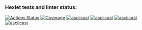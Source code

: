 ### Hexlet tests and linter status:
[![Actions Status](https://github.com/gabrvp/php-project-48/actions/workflows/hexlet-check.yml/badge.svg)](https://github.com/gabrvp/php-project-48/actions)
[![Coverage](https://sonarcloud.io/api/project_badges/measure?project=gabrvp_php-project-48&metric=coverage)](https://sonarcloud.io/summary/new_code?id=gabrvp_php-project-48)
[![asciicast](https://asciinema.org/a/724663.svg)](https://asciinema.org/a/724663)
[![asciicast](https://asciinema.org/a/0ZH99fM6rvaFHzzXWCobJF7Zz.svg)](https://asciinema.org/a/0ZH99fM6rvaFHzzXWCobJF7Zz)
[![asciicast](https://asciinema.org/a/gluHsIN4X3PKUvomfAmpTVtyt.svg)](https://asciinema.org/a/gluHsIN4X3PKUvomfAmpTVtyt)
[![asciicast](https://asciinema.org/a/Ubu2cORpUVGIdX1vouJAbZzvp.svg)](https://asciinema.org/a/Ubu2cORpUVGIdX1vouJAbZzvp)
